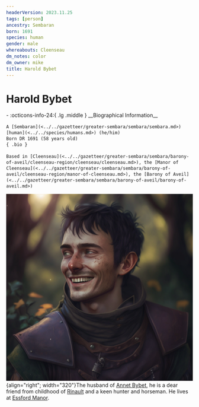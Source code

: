 ```yaml
---
headerVersion: 2023.11.25
tags: [person]
ancestry: Sembaran
born: 1691
species: human
gender: male
whereabouts: Cleenseau
dm_notes: color
dm_owner: mike
title: Harold Bybet
---
```

# Harold Bybet
<div class="grid cards ext-narrow-margin ext-one-column" markdown>
- :octicons-info-24:{ .lg .middle } __Biographical Information__

    A [Sembaran](<../../gazetteer/greater-sembara/sembara/sembara.md>) [human](<../../species/humans.md>) (he/him)  
    Born DR 1691 (58 years old)  
    { .bio }

    Based in [Cleenseau](<../../gazetteer/greater-sembara/sembara/barony-of-aveil/cleenseau-region/cleenseau/cleenseau.md>), the [Manor of Cleenseau](<../../gazetteer/greater-sembara/sembara/barony-of-aveil/cleenseau-region/manor-of-cleenseau.md>), the [Barony of Aveil](<../../gazetteer/greater-sembara/sembara/barony-of-aveil/barony-of-aveil.md>)
</div>


![Harold Bybet](../../assets/harold-bybet.png){align="right"; width="320"}The husband of [Annet Bybet](<./annet-bybet.md>), he is a dear friend from childhood of [Rinault](<./rinault-essford.md>) and a keen hunter and horseman. He lives at [Essford Manor](<../../gazetteer/greater-sembara/sembara/barony-of-aveil/cleenseau-region/cleenseau/essford-manor.md>). 

